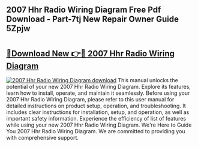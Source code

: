 ## 2007 Hhr Radio Wiring Diagram Free Pdf Download - Part-7tj New Repair Owner Guide 5Zpjw

# <h2><a href="http://dfjdo8s.blite.top/?on=2007+Hhr+Radio+Wiring+Diagram">🔗Download New 👉🔴 2007 Hhr Radio Wiring Diagram</a></h2>

[![2007 Hhr Radio Wiring Diagram download](https://i.imgur.com/lujVjoI.png)](http://dfjdo8s.blite.top/?on=2007+Hhr+Radio+Wiring+Diagram)
This manual unlocks the potential of your new 2007 Hhr Radio Wiring Diagram. Explore its features, learn how to install, operate, and maintain it seamlessly. Before using your 2007 Hhr Radio Wiring Diagram, please refer to this user manual for detailed instructions on product setup, operation, and troubleshooting. It includes clear instructions for installation, setup, and operation, as well as important safety information. Experience the efficiency of list of features while using your new 2007 Hhr Radio Wiring Diagram. We're Here to Guide You 2007 Hhr Radio Wiring Diagram. We are committed to providing you with comprehensive support.
